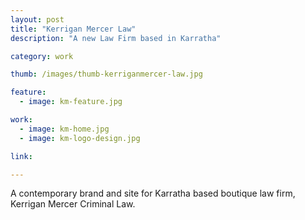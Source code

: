 ```yaml
---
layout: post
title: "Kerrigan Mercer Law"
description: "A new Law Firm based in Karratha"

category: work

thumb: /images/thumb-kerriganmercer-law.jpg

feature:
  - image: km-feature.jpg

work:
  - image: km-home.jpg
  - image: km-logo-design.jpg

link: 

---
```


A contemporary brand and site for Karratha based boutique law firm, Kerrigan Mercer Criminal Law.